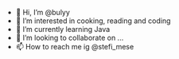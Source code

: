 - 👋 Hi, I’m @bulyy
- 👀 I’m interested in cooking, reading and coding
- 🌱 I’m currently learning Java
- 💞️ I’m looking to collaborate on ...
- 📫 How to reach me ig @stefi_mese

<!---
bulyy/bulyy is a ✨ special ✨ repository because its `README.md` (this file) appears on your GitHub profile.
You can click the Preview link to take a look at your changes.
--->
